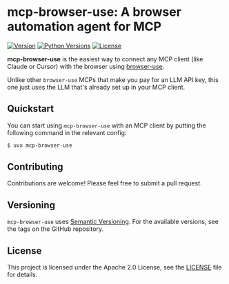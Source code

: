 # mcp-browser-use: A browser automation agent for MCP

[![Version](https://img.shields.io/pypi/v/mcp-browser-use.svg)](https://pypi.org/project/mcp-browser-use/) [![Python Versions](https://img.shields.io/pypi/pyversions/mcp-browser-use.svg)](https://pypi.org/project/mcp-browser-use/) [![License](https://img.shields.io/pypi/l/mcp-browser-use.svg)](https://pypi.org/project/mcp-browser-use/)

**mcp-browser-use** is the easiest way to connect any MCP client (like Claude or Cursor) with the browser using [browser-use](https://github.com/browser-use/browser-use).

Unlike other `browser-use` MCPs that make you pay for an LLM API key, this one just uses the LLM that's already set up in your MCP client.

## Quickstart

You can start using `mcp-browser-use` with an MCP client by putting the following command in the relevant config:

```bash
$ uvx mcp-browser-use
```

## Contributing

Contributions are welcome! Please feel free to submit a pull request.

## Versioning

`mcp-browser-use` uses [Semantic Versioning](https://semver.org/). For the available versions, see the tags on the GitHub repository.

## License

This project is licensed under the Apache 2.0 License, see the [LICENSE](https://github.com/vinayak-mehta/mcp-browser-use/blob/master/LICENSE) file for details.
